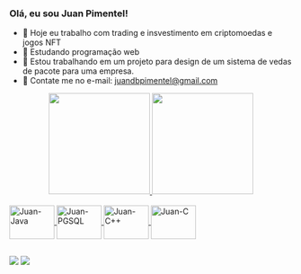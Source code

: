 ### Olá, eu sou Juan Pimentel!


- 🔭 Hoje eu trabalho com trading e insvestimento em criptomoedas e jogos NFT
- 🌱 Estudando programação web
- 👯 Estou trabalhando em um projeto para design de um sistema de vedas de pacote para uma empresa.
- 💬 Contate me no e-mail: juandbpimentel@gmail.com

<div align="center">
  <a href="https://github.com/Juandbpimentel">
  <img height="180em" src="https://github-readme-stats.vercel.app/api?username=Juandbpimentel&show_icons=true&theme=dracula&include_all_commits=true&count_private=true"/>
  <img height="180em" src="https://github-readme-stats.vercel.app/api/top-langs/?username=Juandbpimentel&layout=compact&langs_count=7&theme=dracula"/>
</div>
  <div style="display: inline_block"><br>
  <img align="center" alt="Juan-Java" height="60" width="80" src="https://cdn.jsdelivr.net/gh/devicons/devicon/icons/java/java-original.svg">
  <img align="center" alt="Juan-PGSQL" height="60" width="80" src="https://cdn.jsdelivr.net/gh/devicons/devicon/icons/postgresql/postgresql-original.svg"> 
  <img align="center" alt="Juan-C++" height="60" width="80" src="https://cdn.jsdelivr.net/gh/devicons/devicon/icons/cplusplus/cplusplus-original.svg" />
  <img align="center" alt="Juan-C" height="60" width="80" src="https://cdn.jsdelivr.net/gh/devicons/devicon/icons/c/c-original.svg" />
 
    
    
##
    
 	
 
  <a href = "mailto:juandbpimentel@gmail.com"><img src="https://img.shields.io/badge/-Gmail-%23333?style=for-the-badge&logo=gmail&logoColor=white" target="_blank"></a>
  <a href="https://www.linkedin.com/in/juan-pimentel-3b6a67221" target="_blank"><img src="https://img.shields.io/badge/-LinkedIn-%230077B5?style=for-the-badge&logo=linkedin&logoColor=white" target="_blank"></a> 
    
    
</div>
